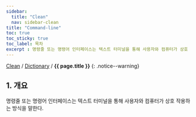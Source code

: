 ```yaml
---
sidebar:
  title: "Clean"
  nav: sidebar-clean
title: "Command-line"
toc: true
toc_sticky: true
toc_label: 목차
excerpt : 명령줄 또는 명령어 인터페이스는 텍스트 터미널을 통해 사용자와 컴퓨터가 상호 작용하는 방식을 말한다.
---
```

[Clean](/clean/) / [Dictionary](/clean/dictionary/) / **{{ page.title }}**
{: .notice--warning}


## 1. 개요

명령줄 또는 명령어 인터페이스는 텍스트 터미널을 통해 사용자와 컴퓨터가 상호 작용하는 방식을 말한다.
